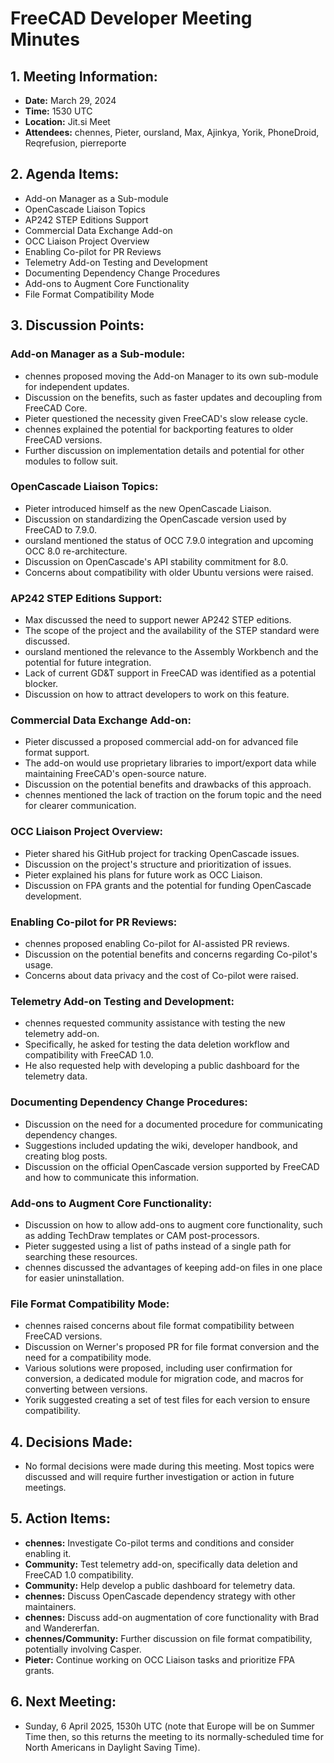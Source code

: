 # FreeCAD Developer Meeting Minutes

## 1. Meeting Information:

- **Date:** March 29, 2024
- **Time:** 1530 UTC
- **Location:** Jit.si Meet
- **Attendees:** chennes, Pieter, oursland, Max, Ajinkya, Yorik, PhoneDroid, Reqrefusion, pierreporte

## 2. Agenda Items:

- Add-on Manager as a Sub-module
- OpenCascade Liaison Topics
- AP242 STEP Editions Support
- Commercial Data Exchange Add-on
- OCC Liaison Project Overview
- Enabling Co-pilot for PR Reviews
- Telemetry Add-on Testing and Development
- Documenting Dependency Change Procedures
- Add-ons to Augment Core Functionality
- File Format Compatibility Mode

## 3. Discussion Points:

### Add-on Manager as a Sub-module:

- chennes proposed moving the Add-on Manager to its own sub-module for independent updates.
- Discussion on the benefits, such as faster updates and decoupling from FreeCAD Core.
- Pieter questioned the necessity given FreeCAD's slow release cycle.
- chennes explained the potential for backporting features to older FreeCAD versions.
- Further discussion on implementation details and potential for other modules to follow suit.

### OpenCascade Liaison Topics:

- Pieter introduced himself as the new OpenCascade Liaison.
- Discussion on standardizing the OpenCascade version used by FreeCAD to 7.9.0.
- oursland mentioned the status of OCC 7.9.0 integration and upcoming OCC 8.0 re-architecture.
- Discussion on OpenCascade's API stability commitment for 8.0.
- Concerns about compatibility with older Ubuntu versions were raised.

### AP242 STEP Editions Support:

- Max discussed the need to support newer AP242 STEP editions.
- The scope of the project and the availability of the STEP standard were discussed.
- oursland mentioned the relevance to the Assembly Workbench and the potential for future integration.
- Lack of current GD&T support in FreeCAD was identified as a potential blocker.
- Discussion on how to attract developers to work on this feature.

### Commercial Data Exchange Add-on:

- Pieter discussed a proposed commercial add-on for advanced file format support.
- The add-on would use proprietary libraries to import/export data while maintaining FreeCAD's open-source nature.
- Discussion on the potential benefits and drawbacks of this approach.
- chennes mentioned the lack of traction on the forum topic and the need for clearer communication.

### OCC Liaison Project Overview:

- Pieter shared his GitHub project for tracking OpenCascade issues.
- Discussion on the project's structure and prioritization of issues.
- Pieter explained his plans for future work as OCC Liaison.
- Discussion on FPA grants and the potential for funding OpenCascade development.

### Enabling Co-pilot for PR Reviews:

- chennes proposed enabling Co-pilot for AI-assisted PR reviews.
- Discussion on the potential benefits and concerns regarding Co-pilot's usage.
- Concerns about data privacy and the cost of Co-pilot were raised.

### Telemetry Add-on Testing and Development:

- chennes requested community assistance with testing the new telemetry add-on.
- Specifically, he asked for testing the data deletion workflow and compatibility with FreeCAD 1.0.
- He also requested help with developing a public dashboard for the telemetry data.

### Documenting Dependency Change Procedures:

- Discussion on the need for a documented procedure for communicating dependency changes.
- Suggestions included updating the wiki, developer handbook, and creating blog posts.
- Discussion on the official OpenCascade version supported by FreeCAD and how to communicate this information.

### Add-ons to Augment Core Functionality:

- Discussion on how to allow add-ons to augment core functionality, such as adding TechDraw templates or CAM post-processors.
- Pieter suggested using a list of paths instead of a single path for searching these resources.
- chennes discussed the advantages of keeping add-on files in one place for easier uninstallation.

### File Format Compatibility Mode:

- chennes raised concerns about file format compatibility between FreeCAD versions.
- Discussion on Werner's proposed PR for file format conversion and the need for a compatibility mode.
- Various solutions were proposed, including user confirmation for conversion, a dedicated module for migration code, and macros for converting between versions.
- Yorik suggested creating a set of test files for each version to ensure compatibility.


## 4. Decisions Made:

- No formal decisions were made during this meeting. Most topics were discussed and will require further investigation or action in future meetings.

## 5. Action Items:

- **chennes:** Investigate Co-pilot terms and conditions and consider enabling it.
- **Community:** Test telemetry add-on, specifically data deletion and FreeCAD 1.0 compatibility.
- **Community:** Help develop a public dashboard for telemetry data.
- **chennes:** Discuss OpenCascade dependency strategy with other maintainers.
- **chennes:** Discuss add-on augmentation of core functionality with Brad and Wandererfan.
- **chennes/Community:** Further discussion on file format compatibility, potentially involving Casper.
- **Pieter:** Continue working on OCC Liaison tasks and prioritize FPA grants.

## 6. Next Meeting:

- Sunday, 6 April 2025, 1530h UTC (note that Europe will be on Summer Time then, so this returns the meeting to its normally-scheduled time for North Americans in Daylight Saving Time).
